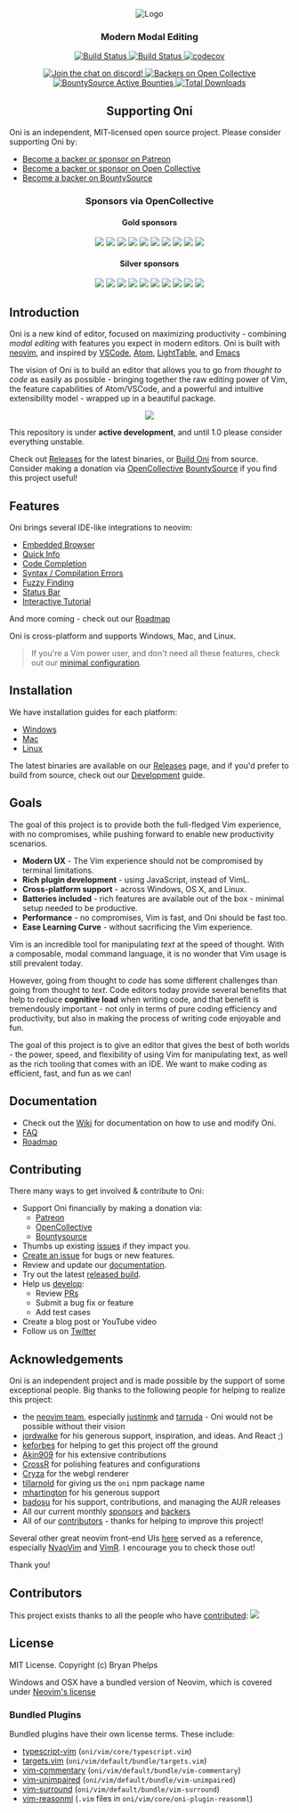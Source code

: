 <p align="center">
	<img src="./assets/oni-header.png" alt="Logo">
    <h3 align="center">Modern Modal Editing</h3>
</p>

<p align="center">
	<a href="https://travis-ci.org/onivim/oni">
		<img src="https://travis-ci.org/onivim/oni.svg?branch=master" alt="Build Status">
	</a>
	<a href="https://ci.appveyor.com/project/oni/oni">
		<img src="https://ci.appveyor.com/api/projects/status/s13bs7ail9ihkpnm?svg=true" alt="Build Status">
	</a>
	<a href="https://codecov.io/gh/onivim/oni">
		<img src="https://codecov.io/gh/onivim/oni/branch/master/graph/badge.svg" alt="codecov">
	</a>
</p>

<p align="center">
	<a href="https://discord.gg/7maEAxV">
		<img src="https://img.shields.io/discord/417774914645262338.svg" alt="Join the chat on discord!">
	</a>
	<a href="https://opencollective.com/oni#backer">
		<img src="https://opencollective.com/oni/backers/badge.svg" alt="Backers on Open Collective">
	</a>
	<a href="https://www.bountysource.com/teams/oni">
		<img src="https://api.bountysource.com/badge/tracker?tracker_id=48462304" alt="BountySource Active Bounties">
	</a>
	<a href="https://github.com/onivim/oni/releases">
		<img src="https://img.shields.io/github/downloads/onivim/oni/total.svg" alt="Total Downloads">
	</a>
</p>

<h2 align="center">Supporting Oni</h2>

Oni is an independent, MIT-licensed open source project. Please consider supporting Oni by:

*   [Become a backer or sponsor on Patreon](https://www.patreon.com/onivim)
*   [Become a backer or sponsor on Open Collective](https://opencollective.com/oni)
*   [Become a backer on BountySource](https://www.bountysource.com/teams/oni)

<h3 align="center">Sponsors via OpenCollective</h3>

<h4 align="center">Gold sponsors</h4>

<p align="center">
<a href="https://opencollective.com/oni/tiers/gold-sponsor/0/website" target="_blank"><img src="https://opencollective.com/oni/tiers/gold-sponsor/0/avatar.png"></a>
<a href="https://opencollective.com/oni/tiers/gold-sponsor/1/website" target="_blank"><img src="https://opencollective.com/oni/tiers/gold-sponsor/1/avatar.png"></a>
<a href="https://opencollective.com/oni/tiers/gold-sponsor/2/website" target="_blank"><img src="https://opencollective.com/oni/tiers/gold-sponsor/2/avatar.png"></a>
<a href="https://opencollective.com/oni/tiers/gold-sponsor/3/website" target="_blank"><img src="https://opencollective.com/oni/tiers/gold-sponsor/3/avatar.png"></a>
<a href="https://opencollective.com/oni/tiers/gold-sponsor/4/website" target="_blank"><img src="https://opencollective.com/oni/tiers/gold-sponsor/4/avatar.png"></a>
<a href="https://opencollective.com/oni/tiers/gold-sponsor/5/website" target="_blank"><img src="https://opencollective.com/oni/tiers/gold-sponsor/5/avatar.png"></a>
<a href="https://opencollective.com/oni/tiers/gold-sponsor/6/website" target="_blank"><img src="https://opencollective.com/oni/tiers/gold-sponsor/6/avatar.png"></a>
<a href="https://opencollective.com/oni/tiers/gold-sponsor/7/website" target="_blank"><img src="https://opencollective.com/oni/tiers/gold-sponsor/7/avatar.png"></a>
<a href="https://opencollective.com/oni/tiers/gold-sponsor/8/website" target="_blank"><img src="https://opencollective.com/oni/tiers/gold-sponsor/8/avatar.png"></a>
<a href="https://opencollective.com/oni/tiers/gold-sponsor/9/website" target="_blank"><img src="https://opencollective.com/oni/tiers/gold-sponsor/9/avatar.png"></a>
</p>

<h4 align="center">Silver sponsors</h4>

<p align="center">
<a href="https://opencollective.com/oni/tiers/silver-sponsor/0/website" target="_blank"><img src="https://opencollective.com/oni/tiers/silver-sponsor/0/avatar.png"></a>
<a href="https://opencollective.com/oni/tiers/silver-sponsor/1/website" target="_blank"><img src="https://opencollective.com/oni/tiers/silver-sponsor/1/avatar.png"></a>
<a href="https://opencollective.com/oni/tiers/silver-sponsor/2/website" target="_blank"><img src="https://opencollective.com/oni/tiers/silver-sponsor/2/avatar.png"></a>
<a href="https://opencollective.com/oni/tiers/silver-sponsor/3/website" target="_blank"><img src="https://opencollective.com/oni/tiers/silver-sponsor/3/avatar.png"></a>
<a href="https://opencollective.com/oni/tiers/silver-sponsor/4/website" target="_blank"><img src="https://opencollective.com/oni/tiers/silver-sponsor/4/avatar.png"></a>
<a href="https://opencollective.com/oni/tiers/silver-sponsor/5/website" target="_blank"><img src="https://opencollective.com/oni/tiers/silver-sponsor/5/avatar.png"></a>
<a href="https://opencollective.com/oni/tiers/silver-sponsor/6/website" target="_blank"><img src="https://opencollective.com/oni/tiers/silver-sponsor/6/avatar.png"></a>
<a href="https://opencollective.com/oni/tiers/silver-sponsor/7/website" target="_blank"><img src="https://opencollective.com/oni/tiers/silver-sponsor/7/avatar.png"></a>
<a href="https://opencollective.com/oni/tiers/silver-sponsor/8/website" target="_blank"><img src="https://opencollective.com/oni/tiers/silver-sponsor/8/avatar.png"></a>
<a href="https://opencollective.com/oni/tiers/silver-sponsor/9/website" target="_blank"><img src="https://opencollective.com/oni/tiers/silver-sponsor/9/avatar.png"></a>
</p>

## Introduction

Oni is a new kind of editor, focused on maximizing productivity - combining _modal editing_ with features you expect in modern editors. Oni is built with [neovim](https://github.com/neovim/neovim), and inspired by [VSCode](https://github.com/Microsoft/vscode), [Atom](https://atom.io/), [LightTable](http://lighttable.com/), and [Emacs](https://www.gnu.org/software/emacs/)

The vision of Oni is to build an editor that allows you to go from _thought to code_ as easily as possible - bringing together the raw editing power of Vim, the feature capabilities of Atom/VSCode, and a powerful and intuitive extensibility model - wrapped up in a beautiful package.

<p align="center">
    <img src="https://user-images.githubusercontent.com/13532591/36127305-9c7b6b80-1011-11e8-85dd-0345788c0b56.png"/>
</p>

This repository is under **active development**, and until 1.0 please consider everything unstable.

Check out [Releases](https://github.com/onivim/oni/releases) for the latest binaries, or [Build Oni](https://github.com/onivim/oni/wiki/Development) from source. Consider making a donation via [OpenCollective](https://opencollective.com/oni) [BountySource](https://salt.bountysource.com/teams/oni) if you find this project useful!

## Features

Oni brings several IDE-like integrations to neovim:

*   [Embedded Browser](https://github.com/onivim/oni/wiki/Features#embedded-browser)
*   [Quick Info](https://github.com/onivim/oni/wiki/Features#quick-info)
*   [Code Completion](https://github.com/onivim/oni/wiki/Features#code-completion)
*   [Syntax / Compilation Errors](https://github.com/onivim/oni/wiki/Features#syntax--compilation-errors)
*   [Fuzzy Finding](https://github.com/onivim/oni/wiki/Features#fuzzy-finder)
*   [Status Bar](https://github.com/onivim/oni/wiki/Features#status-bar)
*   [Interactive Tutorial](https://github.com/onivim/oni/wiki/Features#interactive-tutorial)

And more coming - check out our [Roadmap](https://github.com/onivim/oni/wiki/Roadmap)

Oni is cross-platform and supports Windows, Mac, and Linux.

> If you're a Vim power user, and don't need all these features, check out our [minimal configuration](https://github.com/onivim/oni/wiki/How-To:-Minimal-Oni-Configuration).

## Installation

We have installation guides for each platform:

*   [Windows](https://github.com/onivim/oni/wiki/Installation-Guide#windows)
*   [Mac](https://github.com/onivim/oni/wiki/Installation-Guide#mac)
*   [Linux](https://github.com/onivim/oni/wiki/Installation-Guide#linux)

The latest binaries are available on our [Releases](https://github.com/onivim/oni/releases) page, and if you'd prefer to build from source, check out our [Development](https://github.com/onivim/oni/wiki/Development) guide.

## Goals

The goal of this project is to provide both the full-fledged Vim experience, with no compromises, while pushing forward to enable new productivity scenarios.

*   **Modern UX** - The Vim experience should not be compromised by terminal limitations.
*   **Rich plugin development** - using JavaScript, instead of VimL.
*   **Cross-platform support** - across Windows, OS X, and Linux.
*   **Batteries included** - rich features are available out of the box - minimal setup needed to be productive.
*   **Performance** - no compromises, Vim is fast, and Oni should be fast too.
*   **Ease Learning Curve** - without sacrificing the Vim experience.

Vim is an incredible tool for manipulating _text_ at the speed of thought. With a composable, modal command language, it is no wonder that Vim usage is still prevalent today.

However, going from thought to _code_ has some different challenges than going from thought to _text_. Code editors today provide several benefits that help to reduce **cognitive load** when writing code, and that benefit is tremendously important - not only in terms of pure coding efficiency and productivity, but also in making the process of writing code enjoyable and fun.

The goal of this project is to give an editor that gives the best of both worlds - the power, speed, and flexibility of using Vim for manipulating text, as well as the rich tooling that comes with an IDE. We want to make coding as efficient, fast, and fun as we can!

## Documentation

*   Check out the [Wiki](https://github.com/onivim/oni/wiki) for documentation on how to use and modify Oni.
*   [FAQ](https://github.com/onivim/oni/wiki/FAQ)
*   [Roadmap](https://github.com/onivim/oni/wiki/Roadmap)

## Contributing

There many ways to get involved & contribute to Oni:

*   Support Oni financially by making a donation via:
    *   [Patreon](https://patreon.com/onivim)
    *   [OpenCollective](https://opencollective.com/oni)
    *   [Bountysource](https://salt.bountysource.com/teams/oni)
*   Thumbs up existing [issues](https://github.com/onivim/oni/issues) if they impact you.
*   [Create an issue](https://github.com/onivim/oni/issues) for bugs or new features.
*   Review and update our [documentation](https://github.com/onivim/oni/wiki).
*   Try out the latest [released build](https://github.com/onivim/oni/releases).
*   Help us [develop](https://github.com/onivim/oni/wiki/Development):
    *   Review [PRs](https://github.com/onivim/oni/pulls)
    *   Submit a bug fix or feature
    *   Add test cases
*   Create a blog post or YouTube video
*   Follow us on [Twitter](https://twitter.com/oni_vim)

## Acknowledgements

Oni is an independent project and is made possible by the support of some exceptional people. Big thanks to the following people for helping to realize this project:

*   the [neovim team](https://neovim.io/), especially [justinmk](https://github.com/justinmk) and [tarruda](https://github.com/tarruda) - Oni would not be possible without their vision
*   [jordwalke](https://github.com/jordwalke) for his generous support, inspiration, and ideas. And React ;)
*   [keforbes](https://github.com/keforbes) for helping to get this project off the ground
*   [Akin909](https://github.com/Akin909) for his extensive contributions
*   [CrossR](https://github.com/CrossR) for polishing features and configurations
*   [Cryza](https://github.com/Cryza) for the webgl renderer
*   [tillarnold](https://github.com/tillarnold) for giving us the `oni` npm package name
*   [mhartington](https://github.com/mhartington) for his generous support
*   [badosu](https://github.com/badosu) for his support, contributions, and managing the AUR releases
*   All our current monthly [sponsors](https://salt.bountysource.com/teams/oni/supporters) and [backers](BACKERS.md)
*   All of our [contributors](https://github.com/onivim/oni/graphs/contributors) - thanks for helping to improve this project!

Several other great neovim front-end UIs [here](https://github.com/neovim/neovim/wiki/Related-projects) served as a reference, especially [NyaoVim](https://github.com/rhysd/NyaoVim) and [VimR](https://github.com/qvacua/vimr). I encourage you to check those out!

Thank you!

## Contributors

This project exists thanks to all the people who have [contributed](CONTRIBUTING.md):
<a href="https://github.com/onivim/oni/graphs/contributors"><img src="https://opencollective.com/oni/contributors.svg?width=890" /></a>

## License

MIT License. Copyright (c) Bryan Phelps

Windows and OSX have a bundled version of Neovim, which is covered under [Neovim's license](https://github.com/neovim/neovim/blob/master/LICENSE)

### Bundled Plugins

Bundled plugins have their own license terms. These include:

*   [typescript-vim](https://github.com/leafgarland/typescript-vim) (`oni/vim/core/typescript.vim`)
*   [targets.vim](https://github.com/wellle/targets.vim) (`oni/vim/default/bundle/targets.vim`)
*   [vim-commentary](https://github.com/tpope/vim-commentary) (`oni/vim/default/bundle/vim-commentary`)
*   [vim-unimpaired](https://github.com/tpope/vim-unimpaired) (`oni/vim/default/bundle/vim-unimpaired`)
*   [vim-surround](https://github.com/tpope/vim-surround) (`oni/vim/default/bundle/vim-surround`)
*   [vim-reasonml](https://github.com/reasonml-editor/vim-reason) (`.vim` files in `oni/vim/core/oni-plugin-reasonml`)
